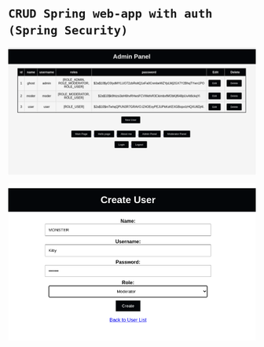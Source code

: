 # `CRUD Spring web-app with auth (Spring Security)`

![Image](admin_panel.png)

![Image](create_user.png)
